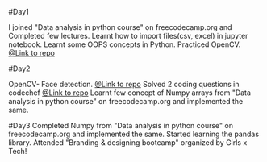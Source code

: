 #Day1

I joined "Data analysis in python course" on freecodecamp.org and Completed few lectures.
Learnt how to import files(csv, excel) in jupyter notebook.
Learnt some OOPS concepts in Python.
Practiced OpenCV. [@Link to repo](https://github.com/anshita22/opencvPython/blob/master/practice_opencv.ipynb)

#Day2

OpenCV- Face detection. [@Link to repo](https://github.com/anshita22/opencvPython)
Solved 2 coding questions in codechef [@Link to repo](https://github.com/anshita22/Programming)
Learnt few concept of Numpy arrays from "Data analysis in python course" on freecodecamp.org and implemented the same.

#Day3
Completed Numpy from "Data analysis in python course" on freecodecamp.org and implemented the same.
Started learning the pandas library.
Attended "Branding & designing bootcamp" organized by Girls x Tech!
